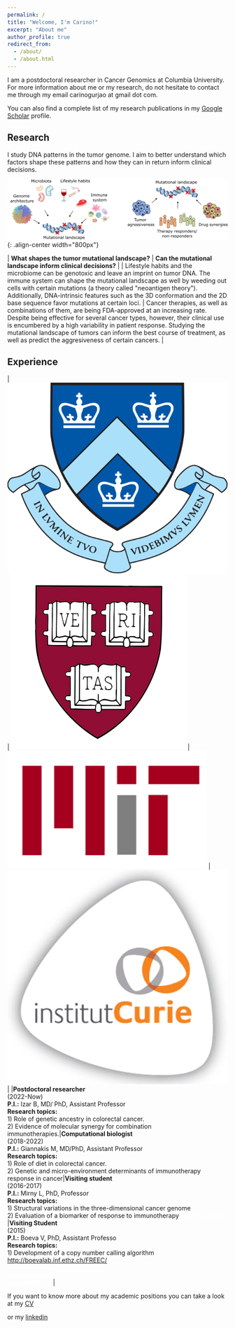 ```yaml
---
permalink: /
title: "Welcome, I'm Carino!"
excerpt: "About me"
author_profile: true
redirect_from: 
  - /about/
  - /about.html
---
```


<p>I am a postdoctoral researcher in Cancer Genomics at Columbia University. For more information about me or my research, do not hesitate to contact me through my email carinogurjao at gmail dot com.  </p>
<p>You can also find a complete list of my research publications in  my  <a href="https://scholar.google.com/citations?user=m3rLfS4AAAAJ&hl=en">Google Scholar</a> profile. </p>

<h2> Research </h2>

I study DNA patterns in the tumor genome. I aim to better understand which factors shape these patterns and how they can in return inform clinical decisions.


![Illustration of my research interests](/images/Research_interests.png){: .align-center width="800px"}

<style>
table {
    border-collapse: collapse;
    table-layout: fixed;
    width: 100%;
}
table, th, td {
   border: 1px solid white;
}
blockquote {
    border-left: solid white;
    padding-left: 0px;
}
</style>

| **What shapes the tumor mutational landscape?** | **Can the mutational landscape inform clinical decisions?** |
| Lifestyle habits and the microbiome can be genotoxic and leave an imprint on tumor DNA. The immune system can shape the mutational landscape as well by weeding out cells with certain mutations (a theory called "neoantigen theory"). Additionally, DNA-intrinsic features such as the 3D conformation and the 2D base sequence favor mutations at certain loci. | Cancer therapies, as well as combinations of them, are being FDA-approved at an increasing rate. Despite being effective for several cancer types, however, their clinical use is encumbered by a high variability in patient response. Studying the mutational landscape of tumors can inform the best course of treatment, as well as predict the aggresiveness of certain cancers. |   

<h2> Experience </h2>

<style> 
table {
    border-collapse: collapse;
    table-layout: fixed;
    width: 100%;
}
table, th, td {
   border: 1px solid white;
}
blockquote {
    border-left: solid white;
    padding-left: 0px;
}
</style>

|  ![Columbia logo](/images/Columbia_logo.png)  |  ![Harvard logo](/images/Harvard_logo.webp)  |  ![MIT logo](/images/MIT_logo.webp)  |  ![Curie logo](/images/Curie_logo.png)  |
|**Postdoctoral researcher**<br>(2022-Now)<br>**P.I.:** Izar B, MD/ PhD, Assistant Professor<br>**Research topics:**<br> 1) Role of genetic ancestry in colorectal cancer. <br> 2) Evidence of molecular synergy for combination immunotherapies.|**Computational biologist**<br>(2018-2022)<br>**P.I.:** Giannakis M, MD/PhD, Assistant Professor<br>**Research topics:**<br> 1) Role of diet in colorectal cancer. <br> 2) Genetic and micro-environment determinants of immunotherapy response in cancer|**Visiting student**<br>(2016-2017)<br>**P.I.:** Mirny L, PhD, Professor<br>**Research topics:**<br> 1) Structural variations in the three-dimensional cancer genome<br> 2) Evaluation of a biomarker of response to immunotherapy <span style="color:white">some <em>white</em> text</span> <br>  |**Visiting Student**<br>(2015)<br>**P.I.:** Boeva V, PhD, Assistant Professo<br>**Research topics:**<br> 1) Development of a copy number calling algorithm http://boevalab.inf.ethz.ch/FREEC/<br> <span style="color:white">some <em>white</em> text</span> <br>  <span style="color:white">some <em>white</em> text</span> <br>  <span style="color:white">some <em>white</em> text</span>|

<p> If you want to know more about my academic positions you can take a look at my <a href="https://carinogurjao.github.io/cv/"> CV </a></p> or my <a href="https://carinogurjao.github.io/cv/"> linkedin



